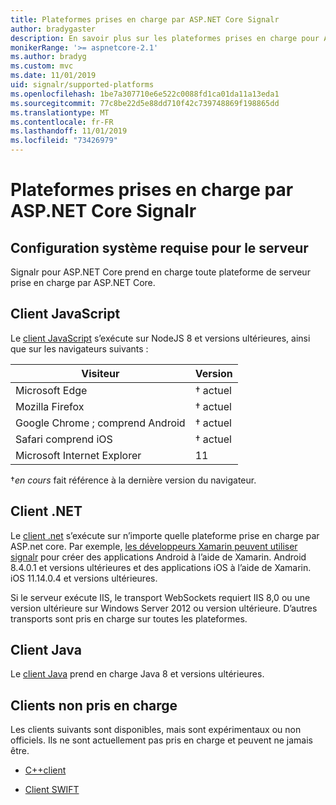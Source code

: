 ```yaml
---
title: Plateformes prises en charge par ASP.NET Core Signalr
author: bradygaster
description: En savoir plus sur les plateformes prises en charge pour ASP.NET Core Signalr.
monikerRange: '>= aspnetcore-2.1'
ms.author: bradyg
ms.custom: mvc
ms.date: 11/01/2019
uid: signalr/supported-platforms
ms.openlocfilehash: 1be7a307710e6e522c0088fd1ca01da11a13eda1
ms.sourcegitcommit: 77c8be22d5e88dd710f42c739748869f198865dd
ms.translationtype: MT
ms.contentlocale: fr-FR
ms.lasthandoff: 11/01/2019
ms.locfileid: "73426979"
---
```

# <a name="aspnet-core-signalr-supported-platforms"></a>Plateformes prises en charge par ASP.NET Core Signalr

## <a name="server-system-requirements"></a>Configuration système requise pour le serveur

Signalr pour ASP.NET Core prend en charge toute plateforme de serveur prise en charge par ASP.NET Core.

## <a name="javascript-client"></a>Client JavaScript

Le [client JavaScript](https://www.npmjs.com/package/@aspnet/signalr) s’exécute sur NodeJS 8 et versions ultérieures, ainsi que sur les navigateurs suivants :

| Visiteur                         | Version         |
| ------------------------------- | --------------- |
| Microsoft Edge                  | &dagger; actuel |
| Mozilla Firefox                 | &dagger; actuel |
| Google Chrome ; comprend Android | &dagger; actuel |
| Safari comprend iOS            | &dagger; actuel |
| Microsoft Internet Explorer     | 11              |

&dagger;*en cours* fait référence à la dernière version du navigateur.

## <a name="net-client"></a>Client .NET

Le [client .net](https://www.nuget.org/packages/Microsoft.AspNetCore.SignalR/) s’exécute sur n’importe quelle plateforme prise en charge par ASP.net core. Par exemple, [les développeurs Xamarin peuvent utiliser signalr](https://github.com/aspnet/Announcements/issues/305) pour créer des applications Android à l’aide de Xamarin. Android 8.4.0.1 et versions ultérieures et des applications iOS à l’aide de Xamarin. iOS 11.14.0.4 et versions ultérieures.

Si le serveur exécute IIS, le transport WebSockets requiert IIS 8,0 ou une version ultérieure sur Windows Server 2012 ou version ultérieure. D’autres transports sont pris en charge sur toutes les plateformes.

## <a name="java-client"></a>Client Java

Le [client Java](https://search.maven.org/artifact/com.microsoft.aspnet/signalr) prend en charge Java 8 et versions ultérieures.

## <a name="unsupported-clients"></a>Clients non pris en charge

Les clients suivants sont disponibles, mais sont expérimentaux ou non officiels. Ils ne sont actuellement pas pris en charge et peuvent ne jamais être.

* [C++client](https://github.com/aspnet/SignalR/tree/master/clients/cpp)

* [Client SWIFT](https://github.com/moozzyk/SignalR-Client-Swift)
